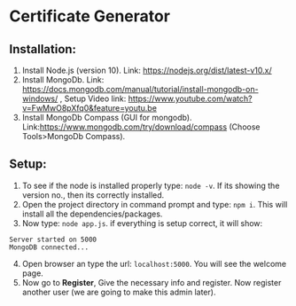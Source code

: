 # Certificate Generator

## Installation:
1. Install Node.js (version 10). Link: https://nodejs.org/dist/latest-v10.x/
2. Install MongoDb. Link: https://docs.mongodb.com/manual/tutorial/install-mongodb-on-windows/ , Setup Video link: https://www.youtube.com/watch?v=FwMwO8pXfq0&feature=youtu.be
3. Install MongoDb Compass (GUI for mongodb). Link:https://www.mongodb.com/try/download/compass (Choose Tools>MongoDb Compass).

## Setup:
1. To see if the node is installed properly type: ```node -v```. If its showing the version no., then its correctly installed.
2. Open the project directory in command prompt and type: 
```npm i```. This will install all the dependencies/packages.
3. Now type: ```node app.js```. if everything is setup correct, it will show:
```
Server started on 5000
MongoDB connected...
```
4. Open browser an type the url: ```localhost:5000```. You will see the welcome page.
5. Now go to **Register**, Give the necessary info and register. Now register another user (we are going to make this admin later).
